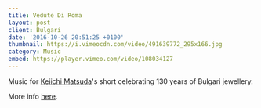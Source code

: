 ```yaml
---
title: Vedute Di Roma
layout: post
client: Bulgari
date: '2016-10-26 20:51:25 +0100'
thumbnail: https://i.vimeocdn.com/video/491639772_295x166.jpg
category: Music
embed: https://player.vimeo.com/video/108034127
---
```


Music for [Keiichi Matsuda](http://km.cx/ "Keiichi Matsuda")'s short celebrating 130 years of Bulgari jewellery.

More info [here](http://130.bulgari.com/en/video/vedute-di-roma "130 Years Of Masterpieces").
